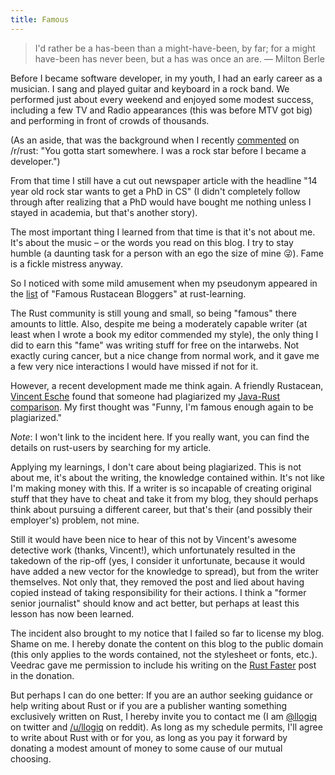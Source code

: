 ```yaml
---
title: Famous
---
```


> I'd rather be a has-been than a might-have-been, by far; for a might 
> have-been has never been, but a has was once an are. — Milton Berle

Before I became software developer, in my youth, I had an early career as a 
musician. I sang and played guitar and keyboard in a rock band. We performed 
just about every weekend and enjoyed some modest success, including a few TV 
and Radio appearances (this was before MTV got big) and performing in front of 
crowds of thousands.

(As an aside, that was the background when I recently
[commented](https://www.reddit.com/r/rust/comments/4sdncw/why_were_starting_a_rust_consultancy/d597kpw)
on /r/rust: "You gotta start somewhere. I was a rock star before I became a 
developer.")

From that time I still have a cut out newspaper article with the headline "14 
year old rock star wants to get a PhD in CS" (I didn't completely follow 
through after realizing that a PhD would have bought me nothing unless I stayed 
in academia, but that's another story).

The most important thing I learned from that time is that it's not about me. 
It's about the music – or the words you read on this blog. I try to stay humble 
(a daunting task for a person with an ego the size of mine 😜). Fame is 
a fickle mistress anyway.

So I noticed with some mild amusement when my pseudonym appeared in the 
[list](https://github.com/ctjhoa/rust-learning#famous-rustacean-bloggers) of 
"Famous Rustacean Bloggers" at rust-learning.

The Rust community is still young and small, so being "famous" there amounts to 
little. Also, despite me being a moderately capable writer (at least when I 
wrote a book my editor commended my style), the only thing I did to earn this 
"fame" was writing stuff for free on the intarwebs. Not exactly curing cancer, 
but a nice change from normal work, and it gave me a few very nice interactions 
I would have missed if not for it.

However, a recent development made me think again. A friendly Rustacean, 
[Vincent Esche](https://github.com/regexident) found that someone had 
plagiarized my [Java-Rust comparison](/2016/02/28/java-rust.html). My first 
thought was "Funny, I'm famous enough again to be plagiarized."

*Note*: I won't link to the incident here. If you really want, you can find the 
details on rust-users by searching for my article.

Applying my learnings, I don't care about being plagiarized. This is not about 
me, it's about the writing, the knowledge contained within. It's not like I'm 
making money with this. If a writer is so incapable of creating original 
stuff that they have to cheat and take it from my blog, they should perhaps 
think about pursuing a different career, but that's their (and possibly their 
employer's) problem, not mine.

Still it would have been nice to hear of this not by Vincent's awesome 
detective work (thanks, Vincent!), which unfortunately resulted in the takedown 
of the rip-off (yes, I consider it unfortunate, because it would have added a 
new vector for the knowledge to spread), but from the writer themselves. Not 
only that, they removed the post and lied about having copied instead of taking 
responsibility for their actions. I think a "former senior journalist" should 
know and act better, but perhaps at least this lesson has now been learned.

The incident also brought to my notice that I failed so far to license my blog. 
Shame on me. I hereby donate the content on this blog to the public domain 
(this only applies to the words contained, not the stylesheet or fonts, etc.). 
Veedrac gave me permission to include his writing on the [Rust 
Faster](/2015/10/03/fast.html) post in the donation.

But perhaps I can do one better: If you are an author seeking guidance or help 
writing about Rust or if you are a publisher wanting something exclusively 
written on Rust, I hereby invite you to contact me (I am 
[@llogiq](https://twitter.com/llogiq) on twitter and 
[/u/llogiq](https://reddit.com/user/llogiq) on reddit). As long as my schedule 
permits, I'll agree to write about Rust with or for you, as long as you pay it 
forward by donating a modest amount of money to some cause of our mutual 
choosing.
